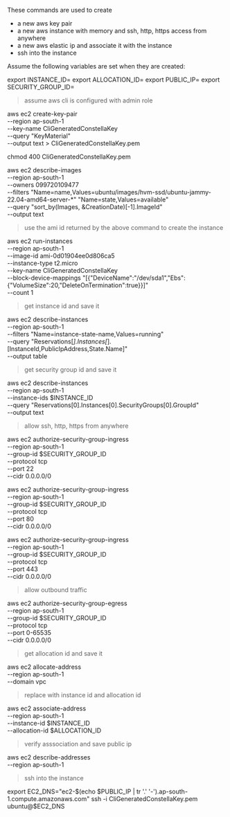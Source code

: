 These commands are used to create 
- a new aws key pair
- a new aws instance with memory and ssh, http, https access from anywhere
- a new aws elastic ip and associate it with the instance
- ssh into the instance

Assume the following variables are set when they are created:

export INSTANCE_ID=
export ALLOCATION_ID=
export PUBLIC_IP=
export SECURITY_GROUP_ID=

> assume aws cli is configured with admin role

aws ec2 create-key-pair \
  --region ap-south-1 \
  --key-name CliGeneratedConstellaKey \
  --query "KeyMaterial" \
  --output text > CliGeneratedConstellaKey.pem

chmod 400 CliGeneratedConstellaKey.pem

aws ec2 describe-images \
  --region ap-south-1 \
  --owners 099720109477 \
  --filters "Name=name,Values=ubuntu/images/hvm-ssd/ubuntu-jammy-22.04-amd64-server-*" "Name=state,Values=available" \
  --query "sort_by(Images, &CreationDate)[-1].ImageId" \
  --output text

> use the ami id returned by the above command to create the instance

aws ec2 run-instances \
  --region ap-south-1 \
  --image-id ami-0d01904ee0d806ca5 \
  --instance-type t2.micro \
  --key-name CliGeneratedConstellaKey \
  --block-device-mappings "[{\"DeviceName\":\"/dev/sda1\",\"Ebs\":{\"VolumeSize\":20,\"DeleteOnTermination\":true}}]" \
  --count 1

> get instance id and save it

aws ec2 describe-instances \
  --region ap-south-1 \
  --filters "Name=instance-state-name,Values=running" \
  --query "Reservations[*].Instances[*].[InstanceId,PublicIpAddress,State.Name]" \
  --output table

> get security group id and save it

aws ec2 describe-instances \
  --region ap-south-1 \
  --instance-ids $INSTANCE_ID \
  --query "Reservations[0].Instances[0].SecurityGroups[0].GroupId" \
  --output text

> allow ssh, http, https from anywhere

aws ec2 authorize-security-group-ingress \
  --region ap-south-1 \
  --group-id $SECURITY_GROUP_ID \
  --protocol tcp \
  --port 22 \
  --cidr 0.0.0.0/0

aws ec2 authorize-security-group-ingress \
  --region ap-south-1 \
  --group-id $SECURITY_GROUP_ID \
  --protocol tcp \
  --port 80 \
  --cidr 0.0.0.0/0

aws ec2 authorize-security-group-ingress \
  --region ap-south-1 \
  --group-id $SECURITY_GROUP_ID \
  --protocol tcp \
  --port 443 \
  --cidr 0.0.0.0/0

> allow outbound traffic

aws ec2 authorize-security-group-egress \
  --region ap-south-1 \
  --group-id $SECURITY_GROUP_ID \
  --protocol tcp \
  --port 0-65535 \
  --cidr 0.0.0.0/0

> get allocation id and save it

aws ec2 allocate-address \
  --region ap-south-1 \
  --domain vpc

> replace with instance id and allocation id

aws ec2 associate-address \
  --region ap-south-1 \
  --instance-id $INSTANCE_ID \
  --allocation-id $ALLOCATION_ID

> verify asssociation and save public ip

aws ec2 describe-addresses \
  --region ap-south-1

> ssh into the instance

export EC2_DNS="ec2-$(echo $PUBLIC_IP | tr '.' '-').ap-south-1.compute.amazonaws.com"
ssh -i CliGeneratedConstellaKey.pem ubuntu@$EC2_DNS
